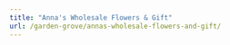 ```yaml
---
title: "Anna's Wholesale Flowers & Gift"
url: /garden-grove/annas-wholesale-flowers-and-gift/
---
```

